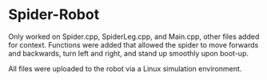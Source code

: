 # Spider-Robot
Only worked on Spider.cpp, SpiderLeg.cpp, and Main.cpp, other files added for context.
Functions were added that allowed the spider to move forwards and backwards, turn left and right,
and stand up smoothly upon boot-up.

All files were uploaded to the robot via a Linux simulation environment.
